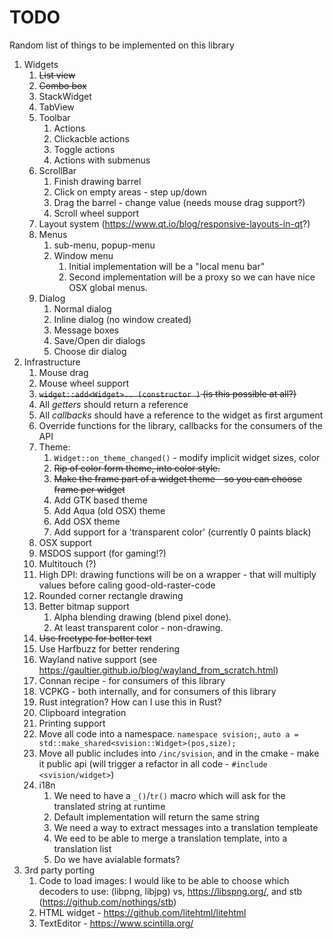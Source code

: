# TODO

Random list of things to be implemented on this library

1. Widgets
    1. ~~List view~~
    2. ~~Combo box~~
    3. StackWidget
    4. TabView
    5. Toolbar
        1. Actions
        2. Clickacble actions
        3. Toggle actions
        4. Actions with submenus
    6. ScrollBar
        1. Finish drawing barrel
        2. Click on empty areas - step up/down
        3. Drag the barrel - change value (needs mouse drag support?)
        4. Scroll wheel support
    7. Layout system (<https://www.qt.io/blog/responsive-layouts-in-qt>?)
    8. Menus
        1. sub-menu, popup-menu
        2. Window menu
            1. Initial implementation will be a "local menu bar"
            2. Second implementation will be a proxy so we can have nice
               OSX global menus.
    9. Dialog
        1. Normal dialog
        2. Inline dialog (no window created)
        3. Message boxes
        4. Save/Open dir dialogs
        5. Choose dir dialog
2. Infrastructure
    1. Mouse drag
    2. Mouse wheel support
    3. ~~`widget::add<Widget>.. (constructor )` (is this possible at all?)~~
    4. All *getters* should return a reference
    5. All *callbacks* should have a reference to the widget as first argument
    6. Override functions for the library, callbacks for the consumers of the API
    7. Theme:
        1. `Widget::on_theme_changed()` - modify implicit widget sizes, color
        2. ~~Rip of color form theme, into color style.~~
        3. ~~Make the frame part of a widget theme - so you can choose frame per widget~~
        3. Add GTK based theme
        4. Add Aqua (old OSX) theme
        5. Add OSX theme
        6. Add support for a 'transparent color' (currently 0 paints black)
    8. OSX support
    9. MSDOS support (for gaming!?)
    10. Multitouch (?)
    11. High DPI: drawing functions will be on a wrapper - that will
        multiply values before caling good-old-raster-code
    12. Rounded corner rectangle drawing
    13. Better bitmap support
        1. Alpha blending drawing (blend pixel done).
        2. At least transparent color - non-drawing.
    14. ~~Use freetype for better text~~
    15. Use Harfbuzz for better rendering
    16. Wayland native support (see <https://gaultier.github.io/blog/wayland_from_scratch.html>)
    17. Connan recipe - for consumers of this library
    18. VCPKG - both internally, and for consumers of this library
    19. Rust integration? How can I use this in Rust?
    20. Clipboard integration
    21. Printing support
    22. Move all code into a namespace. `namespace svision;`, `auto a = std::make_shared<svision::Widget>(pos,size);`
    23. Move all public includes into `/inc/svision`, and
        in the cmake - make it public api (will trigger
        a refactor in all code - `#include <svision/widget>`)
    24. i18n
        1. We need to  have a `_()`/`tr()` macro which will ask for the translated string  at runtime
        2. Default implementation will return the same string
        3. We need a way to extract messages into a translation templeate
        4. We eed to be able to merge a translation template, into a translation list
        5. Do we have avialable formats?
3. 3rd party porting
    1. Code to load images: I would like to be able to choose  which decoders to use:
            (libpng, libjpg) vs, <https://libspng.org/>, and stb (<https://github.com/nothings/stb>)
    2. HTML widget - <https://github.com/litehtml/litehtml>
    3. TextEditor - <https://www.scintilla.org/>
